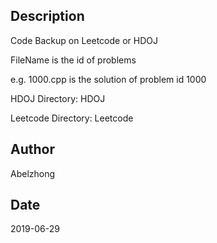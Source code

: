 ## Description
Code Backup on Leetcode or HDOJ

FileName is the id of problems

e.g. 1000.cpp is the solution of problem id 1000

HDOJ Directory: HDOJ

Leetcode Directory: Leetcode

## Author
Abelzhong

## Date
2019-06-29 
